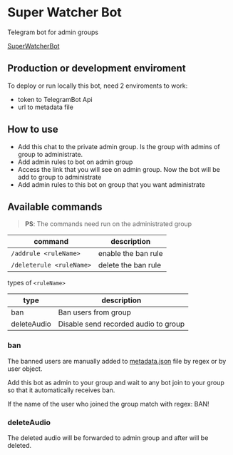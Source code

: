 # Super Watcher Bot
Telegram bot for admin groups

[SuperWatcherBot](https://t.me/SuperWatcherBot)

## Production or development enviroment

To deploy or run locally this bot, need 2 enviroments to work:

* token to TelegramBot Api
* url to metadata file

## How to use

* Add this chat to the private admin group.
  Is the group with admins of group to administrate.
* Add admin rules to bot on admin group
* Access the link that you will see on admin group. Now the bot will be add to group to administrate
* Add admin rules to this bot on group that you want administrate

## Available commands

> **PS**: The commands need run on the administrated group

| command                  | description         |
| ------------------------ | ------------------- |
| `/addrule <ruleName>`    | enable the ban rule |
| `/deleterule <ruleName>` | delete the ban rule |

types of `<ruleName>`

| type        | description                          |
| ----------- | ------------------------------------ |
| ban         | Ban users from group                 |
| deleteAudio | Disable send recorded audio to group |

### ban

The banned users are manually added to [metadata.json]() file by regex or by user object.

Add this bot as admin to your group and wait to any bot join to your group so that it automatically receives ban.

If the name of the user who joined the group match with regex: BAN!

### deleteAudio

The deleted audio will be forwarded to admin group and after will be deleted.